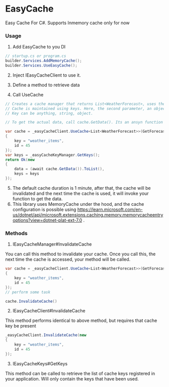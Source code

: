 # EasyCache
Easy Cache For C#. Supports Inmemory cache only for now

### Usage

1. Add EasyCache to you DI

```csharp
// startup.cs or program.cs
builder.Services.AddMemoryCache();
builder.Services.UseEasyCache();
```

2. Inject IEasyCacheClient to use it.

3. Define a method to retrieve data

4. Call UseCache

```csharp
// Creates a cache manager that returns List<WeatherForecast>, uses the method GetForecast to get data.
// Cache is maintained using keys. Here, the second parameter, an object, is the key.
// Key can be anything, string, object.

// To get the actual data, call cache.GetData(). Its an ansyn function that returns the data, either from cache or from your source.

var cache = _easyCacheClient.UseCache<List<WeatherForecast>>(GetForecast, new
{
    key = "weather_items",
    id = 45
});
var keys = _easyCacheKeyManager.GetKeys();
return Ok(new
{
    data = (await cache.GetData()).ToList(),
    keys = keys
});

```

5. The default cache duration is 1 minute, after that, the cache will be invalidated and the next time the cache is used, it will invoke your function to get the data.
6. This library uses MemoryCache under the hood, and the cache configuration is possible using https://learn.microsoft.com/en-us/dotnet/api/microsoft.extensions.caching.memory.memorycacheentryoptions?view=dotnet-plat-ext-7.0 .

### Methods

1. IEasyCacheManager#InvalidateCache

You can call this method to invalidate your cache. Once you call this, the next time the cache is accessed, your method will be called.

```csharp
var cache = _easyCacheClient.UseCache<List<WeatherForecast>>(GetForecast, new
{
    key = "weather_items",
    id = 45
});
// perform some task

cache.InvalidateCache()

```

2. IEasyCacheClient#InvalidateCache

This method performs identical to above method, but requires that cache key be present

```csharp
_easyCacheClient.InvalidateCache(new
{
    key = "weather_items",
    id = 45
});

```

3. IEasyCacheKeys#GetKeys

This method can be called to retrieve the list of cache keys registered in your application. Will only contain the keys that have been used.
